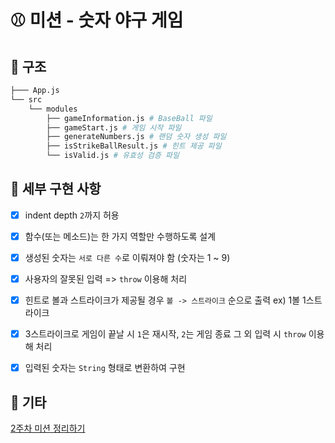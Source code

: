 # ⚾ 미션 - 숫자 야구 게임

## 🦴 구조

```sh
├─── App.js
└── src
    └── modules
        ├── gameInformation.js # BaseBall 파일
        ├── gameStart.js # 게임 시작 파일
        ├── generateNumbers.js # 랜덤 숫자 생성 파일
        ├── isStrikeBallResult.js # 힌트 제공 파일
        └── isValid.js # 유효성 검증 파일
```

## 📌 세부 구현 사항

- [x] indent depth `2`까지 허용
- [x] 함수(또는 메소드)는 한 가지 역할만 수행하도록 설계
- [x] 생성된 숫자는 `서로 다른 수`로 이뤄져야 함 (숫자는 1 ~ 9)
- [x] 사용자의 잘못된 입력 => `throw` 이용해 처리
- [x] 힌트로 볼과 스트라이크가 제공될 경우 `볼 -> 스트라이크` 순으로 출력 ex) 1볼 1스트라이크
- [x] 3스트라이크로 게임이 끝날 시 `1`은 재시작, `2`는  게임 종료 그 외 입력 시 `throw` 이용해 처리
- [x] 입력된 숫자는 `String` 형태로 변환하여 구현


## 🍌 기타

[2주차 미션 정리하기](https://jade-gasoline-2a3.notion.site/6b1b05ed691b451b8665a492c74f1b78)